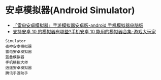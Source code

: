 # 安卓模拟器(Android Simulator)

- [「雷电安卓模拟器」手游模拟器安卓版-android 手机模拟器电脑版](https://www.ldmnq.com/)
- [支持安卓 10 的模拟器有哪些?手机安卓 10 能用的模拟器合集-游戏大玩家](http://www.yxdwj.com/zt/zcaz10dmnq/)

```Android
Simulator
夜神安卓模拟器
雷电安卓模拟器
蓝叠模拟器
手机模拟大师
逍遥安卓模拟器
腾讯手游助手
```
